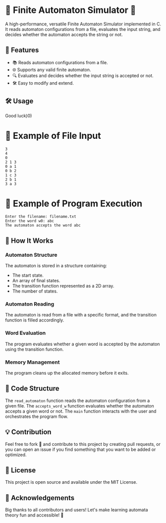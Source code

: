 # 🤖 Finite Automaton Simulator 🤖

A high-performance, versatile Finite Automaton Simulator implemented in C. It reads automaton configurations from a file, evaluates the input string, and decides whether the automaton accepts the string or not.

## 🚀 Features
- 📚 Reads automaton configurations from a file.
- 🌐 Supports any valid finite automaton.
- 🔍 Evaluates and decides whether the input string is accepted or not.
- 🛠 Easy to modify and extend.

## 🛠️ Usage

Good luck)0)

# 📄 Example of File Input

```
3
4
0
2 1 3
0 a 1
0 b 2
1 c 3
2 b 1
3 a 3
```

# 🎉 Example of Program Execution

```
Enter the filename: filename.txt
Enter the word w0: abc
The automaton accepts the word abc
```

## 📝 How It Works

### Automaton Structure
The automaton is stored in a structure containing:

- The start state.
- An array of final states.
- The transition function represented as a 2D array.
- The number of states.

### Automaton Reading
The automaton is read from a file with a specific format, and the transition function is filled accordingly.

### Word Evaluation
The program evaluates whether a given word is accepted by the automaton using the transition function.

### Memory Management
The program cleans up the allocated memory before it exits.

## 📘 Code Structure
The `read_automaton` function reads the automaton configuration from a given file.
The `accepts_word_w` function evaluates whether the automaton accepts a given word or not.
The `main` function interacts with the user and orchestrates the program flow.

## 💡 Contribution
Feel free to fork 🍴 and contribute to this project by creating pull requests, or you can open an issue if you find something that you want to be added or optimized.

## 📃 License
This project is open source and available under the MIT License.

## 🤝 Acknowledgements
Big thanks to all contributors and users! Let's make learning automata theory fun and accessible! 🎉